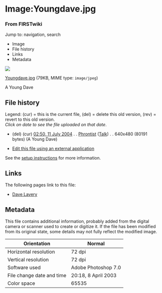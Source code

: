 

# Image:Youngdave.jpg

### From FIRSTwiki

Jump to: navigation, search

  * Image
  * File history
  * Links
  * Metadata

![](/media/7/7a/Youngdave.jpg)

[Youngdave.jpg](/media/7/7a/Youngdave.jpg "Youngdave.jpg" ) (79KB, MIME type:
`image/jpeg`)

A Young Dave

## File history

Legend: (cur) = this is the current file, (del) = delete this old version,
(rev) = revert to this old version.  
_Click on date to see the file uploaded on that date_.

  * (del) (cur) [02:50, 11 July 2004](/media/7/7a/Youngdave.jpg "/media/7/7a/Youngdave.jpg" ) . . [Phrontist](/index.php/User:Phrontist "User:Phrontist" ) ([Talk](/index.php/User_talk:Phrontist "User talk:Phrontist" )) . . 640x480 (80191 bytes) (A Young Dave)
  

  * [Edit this file using an external application](/index.php?title=Image:Youngdave.jpg&action=edit&externaledit=true&mode=file "Image:Youngdave.jpg" )

See the [setup
instructions](http://meta.wikimedia.org/wiki/Help:External_editors
"http://meta.wikimedia.org/wiki/Help:External_editors" ) for more information.

## Links

The following pages link to this file:

  * [Dave Lavery](/index.php/Dave_Lavery "Dave Lavery" )

## Metadata

This file contains additional information, probably added from the digital
camera or scanner used to create or digitize it. If the file has been modified
from its original state, some details may not fully reflect the modified
image.

Orientation |  Normal  
---|---  
Horizontal resolution |  72 dpi  
Vertical resolution |  72 dpi  
Software used |  Adobe Photoshop 7.0  
File change date and time |  20:18, 8 April 2003  
Color space |  65535  
  
